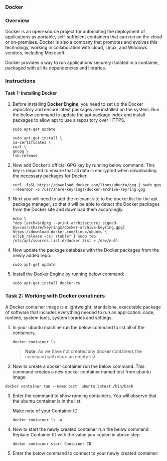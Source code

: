 ###  Docker 

### Overview

Docker is an open-source project for automating the deployment of applications as portable, self-sufficient containers that can run on the cloud or on-premises. Docker is also a company that promotes and evolves this technology, working in collaboration with cloud, Linux, and Windows vendors, including Microsoft.

Docker provides a way to run applications securely isolated in a container, packaged with all its dependencies and libraries.


### Instructions

#### Task 1: Installing Docker


1.  Before installing **Docker Engine**, you need to set up the Docker repository and ensure latest packages are installed on the system. 
    Run the below command to update the apt package index and install packages to allow apt to use a repository over HTTPS.

    ```
    sudo apt-get update
    ```
    ```
    sudo apt-get install \
    ca-certificates \
    curl \
    gnupg \
    lsb-release
    ```
   
2. Now add Docker’s official GPG key by running below command. This key is required to ensure that all data is encrypted when downloading the necessary packages for Docker.

    ```
    curl -fsSL https://download.docker.com/linux/ubuntu/gpg | sudo gpg --dearmor -o /usr/share/keyrings/docker-archive-keyring.gpg
    ```

3. Next you will need to add the relevant site to the docker.list for the apt package manager, so that it will be able to detect the Docker packages from the Docker site and download them accordingly.

    ```
    echo \
    "deb [arch=$(dpkg --print-architecture) signed-by=/usr/share/keyrings/docker-archive-keyring.gpg] https://download.docker.com/linux/ubuntu \
    $(lsb_release -cs) stable" | sudo tee /etc/apt/sources.list.d/docker.list > /dev/null
    ```
    
4. Now update the package database with the Docker packages from the newly added repo:

    ```
    sudo apt-get update
    ```
   
5. Install the Docker Engine by running below command:

   ```
   sudo apt-get install docker-ce
   ```
   

### Task 2: Working with Docker conatiners

A Docker container image is a lightweight, standalone, executable package of software that includes everything needed to run an application: code, runtime, system tools, system libraries and settings.


1. In your ubuntu machine run the below command to list all of the containers.

   ```
   docker container ls
   ```
   
   > **Note**: As we have not created any docker containers the command will return an empty list
   
2. Now to create a docker container run the below command. This command creates a new docker container named test from ubuntu image.

  ```
  docker container run --name test  ubuntu:latest /bin/bash
  ```
  
3. Enter the command to show running containers. You will observe that the ubuntu container is in the list. 

   Make note of your Container ID

   ```
   docker container ls -a
   ```

4. Now to start the newly created container run the below command. Replace Container ID with the value you copied in above step.

   ```
   docker container start Container ID
   ```
   
5. Enter the below command to connect to your newly created container:

   ```
   
   
